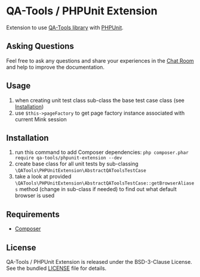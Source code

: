 # QA-Tools / PHPUnit Extension

Extension to use [QA-Tools library](http://www.qa-tools.io) with [PHPUnit](https://phpunit.de/).

## Asking Questions

Feel free to ask any questions and share your experiences in the [Chat Room](https://gitter.im/qa-tools/qa-tools) and help to improve the documentation.

## Usage

1. when creating unit test class sub-class the base test case class (see [Installation](#installation))
2. use `$this->pageFactory` to get page factory instance associated with current Mink session

## Installation

1. run this command to add Composer dependencies: `php composer.phar require qa-tools/phpunit-extension --dev`
2. create base class for all unit tests by sub-classing `\QATools\PHPUnitExtension\AbstractQAToolsTestCase`
3. take a look at provided `\QATools\PHPUnitExtension\AbstractQAToolsTestCase::getBrowserAliases` method (change in sub-class if needed) to find out what default browser is used

## Requirements

* [Composer](https://getcomposer.org/download/)

## License

QA-Tools / PHPUnit Extension is released under the BSD-3-Clause License. See the bundled [LICENSE](LICENSE) file for details.
